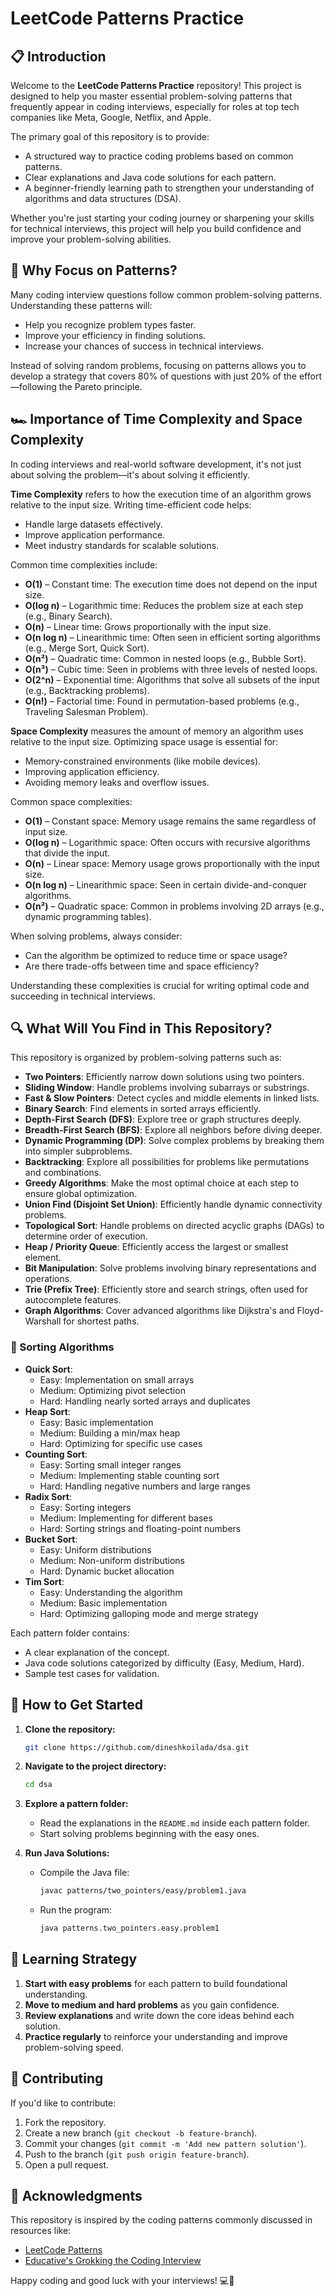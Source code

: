 # LeetCode Patterns Practice

## 📋 Introduction

Welcome to the **LeetCode Patterns Practice** repository! This project is designed to help you master essential problem-solving patterns that frequently appear in coding interviews, especially for roles at top tech companies like Meta, Google, Netflix, and Apple.

The primary goal of this repository is to provide:
- A structured way to practice coding problems based on common patterns.
- Clear explanations and Java code solutions for each pattern.
- A beginner-friendly learning path to strengthen your understanding of algorithms and data structures (DSA).

Whether you're just starting your coding journey or sharpening your skills for technical interviews, this project will help you build confidence and improve your problem-solving abilities.

## 🎯 Why Focus on Patterns?

Many coding interview questions follow common problem-solving patterns. Understanding these patterns will:
- Help you recognize problem types faster.
- Improve your efficiency in finding solutions.
- Increase your chances of success in technical interviews.

Instead of solving random problems, focusing on patterns allows you to develop a strategy that covers 80% of questions with just 20% of the effort—following the Pareto principle.

## 🏎️ Importance of Time Complexity and Space Complexity

In coding interviews and real-world software development, it's not just about solving the problem—it's about solving it efficiently.

**Time Complexity** refers to how the execution time of an algorithm grows relative to the input size. Writing time-efficient code helps:
- Handle large datasets effectively.
- Improve application performance.
- Meet industry standards for scalable solutions.

Common time complexities include:
- **O(1)** – Constant time: The execution time does not depend on the input size.
- **O(log n)** – Logarithmic time: Reduces the problem size at each step (e.g., Binary Search).
- **O(n)** – Linear time: Grows proportionally with the input size.
- **O(n log n)** – Linearithmic time: Often seen in efficient sorting algorithms (e.g., Merge Sort, Quick Sort).
- **O(n²)** – Quadratic time: Common in nested loops (e.g., Bubble Sort).
- **O(n³)** – Cubic time: Seen in problems with three levels of nested loops.
- **O(2^n)** – Exponential time: Algorithms that solve all subsets of the input (e.g., Backtracking problems).
- **O(n!)** – Factorial time: Found in permutation-based problems (e.g., Traveling Salesman Problem).

**Space Complexity** measures the amount of memory an algorithm uses relative to the input size. Optimizing space usage is essential for:
- Memory-constrained environments (like mobile devices).
- Improving application efficiency.
- Avoiding memory leaks and overflow issues.

Common space complexities:
- **O(1)** – Constant space: Memory usage remains the same regardless of input size.
- **O(log n)** – Logarithmic space: Often occurs with recursive algorithms that divide the input.
- **O(n)** – Linear space: Memory usage grows proportionally with the input size.
- **O(n log n)** – Linearithmic space: Seen in certain divide-and-conquer algorithms.
- **O(n²)** – Quadratic space: Common in problems involving 2D arrays (e.g., dynamic programming tables).

When solving problems, always consider:
- Can the algorithm be optimized to reduce time or space usage?
- Are there trade-offs between time and space efficiency?

Understanding these complexities is crucial for writing optimal code and succeeding in technical interviews.

## 🔍 What Will You Find in This Repository?

This repository is organized by problem-solving patterns such as:

- **Two Pointers**: Efficiently narrow down solutions using two pointers.
- **Sliding Window**: Handle problems involving subarrays or substrings.
- **Fast & Slow Pointers**: Detect cycles and middle elements in linked lists.
- **Binary Search**: Find elements in sorted arrays efficiently.
- **Depth-First Search (DFS)**: Explore tree or graph structures deeply.
- **Breadth-First Search (BFS)**: Explore all neighbors before diving deeper.
- **Dynamic Programming (DP)**: Solve complex problems by breaking them into simpler subproblems.
- **Backtracking**: Explore all possibilities for problems like permutations and combinations.
- **Greedy Algorithms**: Make the most optimal choice at each step to ensure global optimization.
- **Union Find (Disjoint Set Union)**: Efficiently handle dynamic connectivity problems.
- **Topological Sort**: Handle problems on directed acyclic graphs (DAGs) to determine order of execution.
- **Heap / Priority Queue**: Efficiently access the largest or smallest element.
- **Bit Manipulation**: Solve problems involving binary representations and operations.
- **Trie (Prefix Tree)**: Efficiently store and search strings, often used for autocomplete features.
- **Graph Algorithms**: Cover advanced algorithms like Dijkstra's and Floyd-Warshall for shortest paths.

### 🔄 Sorting Algorithms
- **Quick Sort**:
  - Easy: Implementation on small arrays
  - Medium: Optimizing pivot selection
  - Hard: Handling nearly sorted arrays and duplicates
- **Heap Sort**:
  - Easy: Basic implementation
  - Medium: Building a min/max heap
  - Hard: Optimizing for specific use cases
- **Counting Sort**:
  - Easy: Sorting small integer ranges
  - Medium: Implementing stable counting sort
  - Hard: Handling negative numbers and large ranges
- **Radix Sort**:
  - Easy: Sorting integers
  - Medium: Implementing for different bases
  - Hard: Sorting strings and floating-point numbers
- **Bucket Sort**:
  - Easy: Uniform distributions
  - Medium: Non-uniform distributions
  - Hard: Dynamic bucket allocation
- **Tim Sort**:
  - Easy: Understanding the algorithm
  - Medium: Basic implementation
  - Hard: Optimizing galloping mode and merge strategy

Each pattern folder contains:
- A clear explanation of the concept.
- Java code solutions categorized by difficulty (Easy, Medium, Hard).
- Sample test cases for validation.

## 🚀 How to Get Started

1. **Clone the repository:**
   ```bash
   git clone https://github.com/dineshkoilada/dsa.git
   ```
2. **Navigate to the project directory:**
   ```bash
   cd dsa
   ```
3. **Explore a pattern folder:**
   - Read the explanations in the `README.md` inside each pattern folder.
   - Start solving problems beginning with the easy ones.

4. **Run Java Solutions:**
   - Compile the Java file:
     ```bash
     javac patterns/two_pointers/easy/problem1.java
     ```
   - Run the program:
     ```bash
     java patterns.two_pointers.easy.problem1
     ```

## 📖 Learning Strategy

1. **Start with easy problems** for each pattern to build foundational understanding.
2. **Move to medium and hard problems** as you gain confidence.
3. **Review explanations** and write down the core ideas behind each solution.
4. **Practice regularly** to reinforce your understanding and improve problem-solving speed.

## 🤝 Contributing

If you'd like to contribute:
1. Fork the repository.
2. Create a new branch (`git checkout -b feature-branch`).
3. Commit your changes (`git commit -m 'Add new pattern solution'`).
4. Push to the branch (`git push origin feature-branch`).
5. Open a pull request.

## 🙏 Acknowledgments

This repository is inspired by the coding patterns commonly discussed in resources like:
- [LeetCode Patterns](https://seanprashad.com/leetcode-patterns/)
- [Educative's Grokking the Coding Interview](https://www.educative.io/courses/grokking-the-coding-interview)

Happy coding and good luck with your interviews! 💻🚀

